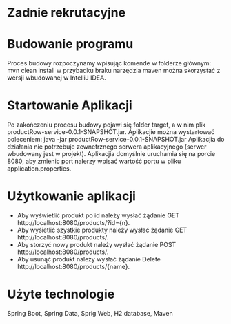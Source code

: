 # Zadnie rekrutacyjne
# Budowanie programu
Proces budowy rozpoczynamy wpisując komende w folderze głównym:
mvn clean install
w przybadku braku narzędzia maven można skorzystać z wersji wbudowanej w IntelliJ IDEA.

# Startowanie Aplikacji
Po zakończeniu procesu budowy pojawi się folder target, a w nim plik productRow-service-0.0.1-SNAPSHOT.jar.
Aplikacjie można wystartować poleceniem:
java -jar productRow-service-0.0.1-SNAPSHOT.jar
Aplikacjia do działania nie potrzebuje zewnetrznego serwera aplikacyjnego (serwer wbudowany jest w projekt).
Aplikacjia domyślnie uruchamia się na porcie 8080, aby zmienic port nalerzy wpisać wartość portu w pliku application.properties.

# Użytkowanie aplikacji
* Aby wyświetlić produkt po id należy wysłać żądanie GET http://localhost:8080/products/?id={n}. 
* Aby wyśietlić szystkie produkty należy wysłać żądanie GET http://localhost:8080/products/.
* Aby storzyć nowy produkt należy wysłać żądanie POST http://localhost:8080/products/.
* Aby usunąć  produkt należy wysłać żądanie Delete http://localhost:8080/products/{name}.

# Użyte technologie
Spring Boot, Spring Data, Sprig Web,  H2 database, Maven
